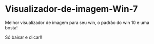 # Visualizador-de-imagem-Win-7
Melhor visualizador de imagem para seu win, o padrão do win 10 e uma bosta!


Só baixar e clicar!!

